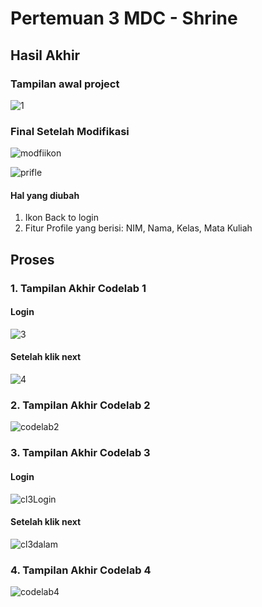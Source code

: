 # Pertemuan 3 MDC - Shrine

## Hasil Akhir
### Tampilan awal project
![1](https://github.com/mdifal/Proyek4/assets/86935367/91714227-d2ef-4f64-8c83-daf26d130214)

### Final Setelah Modifikasi
![modfiikon](https://github.com/mdifal/Proyek4/assets/86935367/f70856fc-8a2b-4154-99cf-8f9122297561)

![prifle](https://github.com/mdifal/Proyek4/assets/86935367/9a67f049-be18-40d4-8f18-6e68554d280b)

#### Hal yang diubah
1. Ikon Back to login
2. Fitur Profile yang berisi: NIM, Nama, Kelas, Mata Kuliah

## Proses
### 1. Tampilan Akhir Codelab 1
#### Login
![3](https://github.com/mdifal/Proyek4/assets/86935367/44f62b02-3d63-487c-a606-5a19ccc82a90)

#### Setelah klik next
![4](https://github.com/mdifal/Proyek4/assets/86935367/d0cc04d2-eb8e-4d4a-a7e6-560ae849eacf)

### 2. Tampilan Akhir Codelab 2
![codelab2](https://github.com/mdifal/Proyek4/assets/86935367/6d9a04c0-526e-4cc9-834c-00e589b43284)

### 3. Tampilan Akhir Codelab 3
#### Login
![cl3Login](https://github.com/mdifal/Proyek4/assets/86935367/88146d44-76f3-4984-9dcd-a42819501e39)

#### Setelah klik next
![cl3dalam](https://github.com/mdifal/Proyek4/assets/86935367/d2d32de4-2471-45ad-9d47-83b6f94df2d9)

### 4. Tampilan Akhir Codelab 4
![codelab4](https://github.com/mdifal/Proyek4/assets/86935367/141045bb-4057-4253-b1ec-4b5359b45f81)

